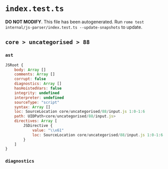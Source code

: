 # `index.test.ts`

**DO NOT MODIFY**. This file has been autogenerated. Run `rome test internal/js-parser/index.test.ts --update-snapshots` to update.

## `core > uncategorised > 88`

### `ast`

```javascript
JSRoot {
	body: Array []
	comments: Array []
	corrupt: false
	diagnostics: Array []
	hasHoistedVars: false
	integrity: undefined
	interpreter: undefined
	sourceType: "script"
	syntax: Array []
	loc: SourceLocation core/uncategorised/88/input.js 1:0-1:6
	path: UIDPath<core/uncategorised/88/input.js>
	directives: Array [
		JSDirective {
			value: "\\x61"
			loc: SourceLocation core/uncategorised/88/input.js 1:0-1:6
		}
	]
}
```

### `diagnostics`

```

```
